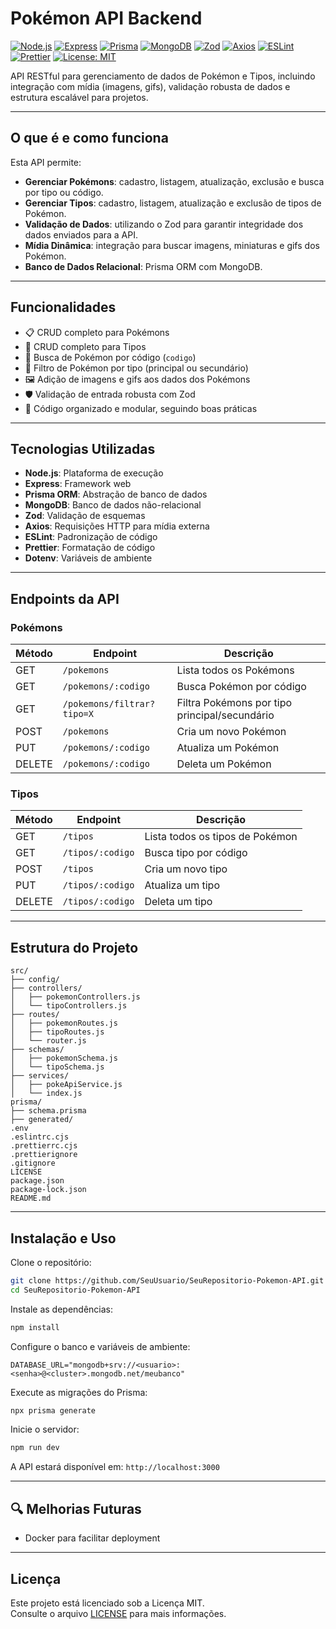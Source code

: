 
#  Pokémon API Backend

[![Node.js](https://img.shields.io/badge/Node.js-18.x-339933?style=flat&logo=node.js)](https://nodejs.org/)
[![Express](https://img.shields.io/badge/Express-4.x-000000?style=flat&logo=express)](https://expressjs.com/)
[![Prisma](https://img.shields.io/badge/Prisma-4.x-2D3748?style=flat&logo=prisma)](https://www.prisma.io/)
[![MongoDB](https://img.shields.io/badge/MongoDB-6.x-4DB33D?style=flat&logo=mongodb)](https://www.mongodb.com/)
[![Zod](https://img.shields.io/badge/Zod-3.x-ff69b4?style=flat)](https://zod.dev/)
[![Axios](https://img.shields.io/badge/Axios-1.x-5A29E4?style=flat)](https://axios-http.com/)
[![ESLint](https://img.shields.io/badge/ESLint-8.x-purple?style=flat&logo=eslint)](https://eslint.org/)
[![Prettier](https://img.shields.io/badge/Prettier-3.x-ff69b4?style=flat&logo=prettier)](https://prettier.io/)
[![License: MIT](https://img.shields.io/badge/License-MIT-yellow.svg)](./LICENSE)

API RESTful para gerenciamento de dados de Pokémon e Tipos, incluindo integração com mídia (imagens, gifs), validação robusta de dados e estrutura escalável para projetos.

---

##  O que é e como funciona

Esta API permite:

- **Gerenciar Pokémons**: cadastro, listagem, atualização, exclusão e busca por tipo ou código.
- **Gerenciar Tipos**: cadastro, listagem, atualização e exclusão de tipos de Pokémon.
- **Validação de Dados**: utilizando o Zod para garantir integridade dos dados enviados para a API.
- **Mídia Dinâmica**: integração para buscar imagens, miniaturas e gifs dos Pokémon.
- **Banco de Dados Relacional**: Prisma ORM com MongoDB.

---

##  Funcionalidades

- 📋 CRUD completo para Pokémons
- 🌈 CRUD completo para Tipos
- 🔎 Busca de Pokémon por código (`codigo`)
- 🎯 Filtro de Pokémon por tipo (principal ou secundário)
- 🖼️ Adição de imagens e gifs aos dados dos Pokémons
- 🛡️ Validação de entrada robusta com Zod
- 🚀 Código organizado e modular, seguindo boas práticas

---

##  Tecnologias Utilizadas

- **Node.js**: Plataforma de execução
- **Express**: Framework web
- **Prisma ORM**: Abstração de banco de dados
- **MongoDB**: Banco de dados não-relacional
- **Zod**: Validação de esquemas
- **Axios**: Requisições HTTP para mídia externa
- **ESLint**: Padronização de código
- **Prettier**: Formatação de código
- **Dotenv**: Variáveis de ambiente

---

##  Endpoints da API

###  Pokémons

| Método | Endpoint                        | Descrição                                        |
|--------|---------------------------------|-------------------------------------------------|
| GET    | `/pokemons`                     | Lista todos os Pokémons                         |
| GET    | `/pokemons/:codigo`             | Busca Pokémon por código                        |
| GET    | `/pokemons/filtrar?tipo=X`      | Filtra Pokémons por tipo principal/secundário   |
| POST   | `/pokemons`                     | Cria um novo Pokémon                            |
| PUT    | `/pokemons/:codigo`             | Atualiza um Pokémon                             |
| DELETE | `/pokemons/:codigo`             | Deleta um Pokémon                               |

###  Tipos

| Método | Endpoint            | Descrição                       |
|--------|---------------------|--------------------------------|
| GET    | `/tipos`            | Lista todos os tipos de Pokémon |
| GET    | `/tipos/:codigo`    | Busca tipo por código           |
| POST   | `/tipos`            | Cria um novo tipo               |
| PUT    | `/tipos/:codigo`    | Atualiza um tipo                |
| DELETE | `/tipos/:codigo`    | Deleta um tipo                  |

---

##  Estrutura do Projeto

```
src/
├── config/
├── controllers/
│   ├── pokemonControllers.js
│   └── tipoControllers.js
├── routes/
│   ├── pokemonRoutes.js
│   ├── tipoRoutes.js
│   └── router.js
├── schemas/
│   ├── pokemonSchema.js
│   └── tipoSchema.js
├── services/
│   ├── pokeApiService.js
│   └── index.js
prisma/
├── schema.prisma
├── generated/
.env
.eslintrc.cjs
.prettierrc.cjs
.prettierignore
.gitignore
LICENSE
package.json
package-lock.json
README.md
```

---

##  Instalação e Uso

Clone o repositório:

```bash
git clone https://github.com/SeuUsuario/SeuRepositorio-Pokemon-API.git
cd SeuRepositorio-Pokemon-API
```

Instale as dependências:

```bash
npm install
```

Configure o banco e variáveis de ambiente:

```env
DATABASE_URL="mongodb+srv://<usuario>:<senha>@<cluster>.mongodb.net/meubanco"
```

Execute as migrações do Prisma:

```bash
npx prisma generate
```

Inicie o servidor:

```bash
npm run dev
```

A API estará disponível em: `http://localhost:3000`

---

## 🔍 Melhorias Futuras

-  Docker para facilitar deployment

---

##  Licença

Este projeto está licenciado sob a Licença MIT.  
Consulte o arquivo [LICENSE](./LICENSE) para mais informações.